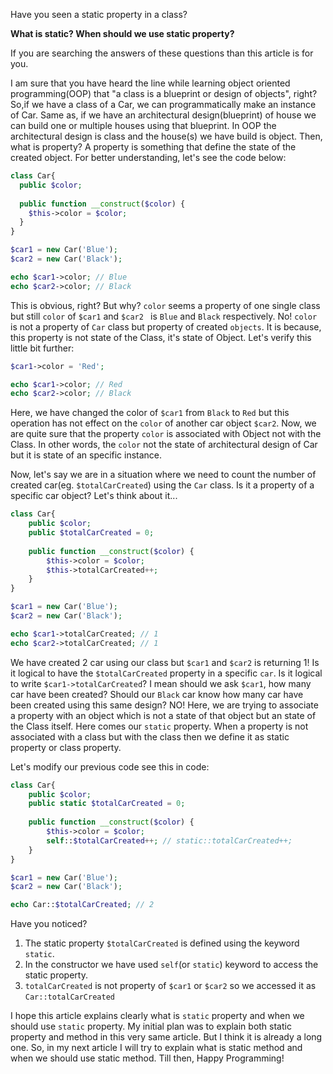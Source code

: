 Have you seen a static property in a class?

**What is static? When should we use static property?**

If you are searching the answers of these questions than this article is for you. 
 
I am sure that you have heard the line while learning object oriented programming(OOP) that "a class is a
blueprint or design of objects", right? So,if we have a class of a Car, we can programmatically make an instance of
Car. Same as, if we have an architectural design(blueprint) of house we can build one or multiple houses using that
blueprint. In OOP the architectural design is class and the house(s) we have build is object. Then, what is property? A
property is something that define the state of the created object. 
For better understanding, let's see the code below:

```php
class Car{
  public $color;
  
  public function __construct($color) {
    $this->color = $color;
  }
}

$car1 = new Car('Blue');
$car2 = new Car('Black');

echo $car1->color; // Blue
echo $car2->color; // Black
```

This is obvious, right? But why? `color` seems a property of one single class but still `color` of `$car1` and `$car2
` is `Blue` and `Black` respectively. No! `color` is not a property of `Car` class but property of created `objects`. 
It is because, this property is not state of the Class, it's state of Object. Let's verify this little bit further:

```php
$car1->color = 'Red';

echo $car1->color; // Red
echo $car2->color; // Black
```

Here, we have changed the color of `$car1` from `Black` to `Red` but this operation has not effect on the `color` of
another car object `$car2`. Now, we are quite sure that the property `color` is associated with Object not with the
Class. In other words, the `color` not the state of architectural design of Car but it is state of an specific
instance. 

Now, let's say we are in a situation where we need to count the number of created car(eg. `$totalCarCreated`) using the
`Car` class. Is it a property of a specific car object? Let's think about it... 

```php
class Car{
    public $color;
    public $totalCarCreated = 0;
    
    public function __construct($color) {
        $this->color = $color;
        $this->totalCarCreated++;
    }
}

$car1 = new Car('Blue');
$car2 = new Car('Black');

echo $car1->totalCarCreated; // 1
echo $car2->totalCarCreated; // 1
```

We have created 2 car using our class but `$car1` and `$car2` is returning 1! 
Is it logical to have the `$totalCarCreated` property in a specific `car`. Is it logical to write `$car1->totalCarCreated`? 
I mean should we ask `$car1`, how many car have been created? Should our `Black` car know how many car have been
created using this same design? NO! Here, we are trying to associate a property with an object which is not a state
of that object but an state of the Class itself. Here comes our `static` property. When a property is not associated
with a class but with the class then we define it as static property or class property. 

Let's modify our previous code see this in code:
```php
class Car{
    public $color;
    public static $totalCarCreated = 0;
    
    public function __construct($color) {
        $this->color = $color;
        self::$totalCarCreated++; // static::totalCarCreated++;
    }
} 

$car1 = new Car('Blue');
$car2 = new Car('Black');

echo Car::$totalCarCreated; // 2
```

Have you noticed? 
1. The static property `$totalCarCreated` is defined using the keyword `static`.
2. In the constructor we have used `self`(or `static`) keyword to access the static property.
3. `totalCarCreated` is not property of `$car1` or `$car2` so we accessed it as `Car::totalCarCreated`

I hope this article explains clearly what is `static` property and when we should use `static` property. My initial
plan was to explain both static property and method in this very same article. But I think it is already a long one. 
So, in my next article I will try to explain what is static method and when we should use static method. Till then, 
Happy Programming!

